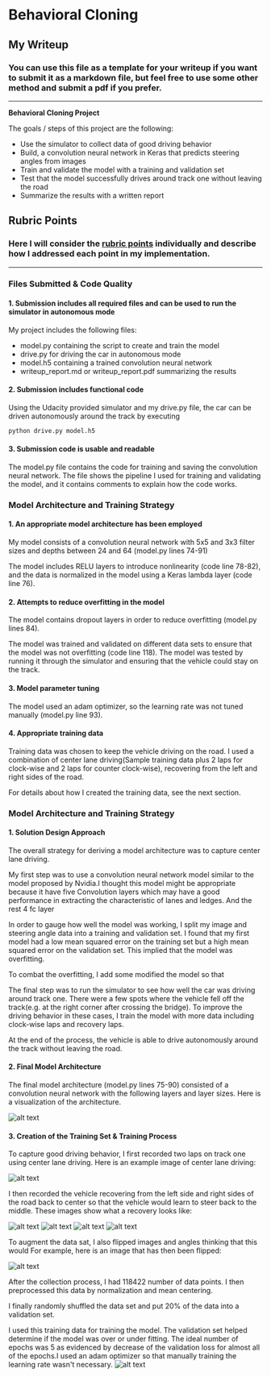 # **Behavioral Cloning** 

## My Writeup 

### You can use this file as a template for your writeup if you want to submit it as a markdown file, but feel free to use some other method and submit a pdf if you prefer.

---

**Behavioral Cloning Project**

The goals / steps of this project are the following:
* Use the simulator to collect data of good driving behavior
* Build, a convolution neural network in Keras that predicts steering angles from images
* Train and validate the model with a training and validation set
* Test that the model successfully drives around track one without leaving the road
* Summarize the results with a written report


[//]: # (Image References)

[image1]: ./examples/model.png "Model Visualization"
[image2]: ./examples/center.jpg "Center lane driving"
[image3]: ./examples/r2c0.jpg "Recovery Image(Right to Center 1/2)"
[image4]: ./examples/r2c1.jpg "Recovery Image(Right to Center 2/2)"
[image5]: ./examples/l2c0.jpg "Recovery Image(Left to Center 1/2)"
[image6]: ./examples/l2c1.jpg "Normal Image(Left to Center 2/2)"
[image7]: ./examples/flipped.png "Flipped Image"
[image8]: ./examples/figure_epoch5.png "Loss for epochs"

## Rubric Points
### Here I will consider the [rubric points](https://review.udacity.com/#!/rubrics/432/view) individually and describe how I addressed each point in my implementation.  

---
### Files Submitted & Code Quality

#### 1. Submission includes all required files and can be used to run the simulator in autonomous mode

My project includes the following files:
* model.py containing the script to create and train the model
* drive.py for driving the car in autonomous mode
* model.h5 containing a trained convolution neural network 
* writeup_report.md or writeup_report.pdf summarizing the results

#### 2. Submission includes functional code
Using the Udacity provided simulator and my drive.py file, the car can be driven autonomously around the track by executing 
```sh
python drive.py model.h5
```

#### 3. Submission code is usable and readable

The model.py file contains the code for training and saving the convolution neural network. The file shows the pipeline I used for training and validating the model, and it contains comments to explain how the code works.

### Model Architecture and Training Strategy

#### 1. An appropriate model architecture has been employed

My model consists of a convolution neural network with 5x5 and 3x3 filter sizes and depths between 24 and 64 (model.py lines 74-91) 

The model includes RELU layers to introduce nonlinearity (code line 78-82), and the data is normalized in the model using a Keras lambda layer (code line 76). 

#### 2. Attempts to reduce overfitting in the model

The model contains dropout layers in order to reduce overfitting (model.py lines 84). 

The model was trained and validated on different data sets to ensure that the model was not overfitting (code line 118). The model was tested by running it through the simulator and ensuring that the vehicle could stay on the track.

#### 3. Model parameter tuning

The model used an adam optimizer, so the learning rate was not tuned manually (model.py line 93).

#### 4. Appropriate training data

Training data was chosen to keep the vehicle driving on the road. I used a combination of center lane driving(Sample training data plus 2 laps for clock-wise and 2 laps for counter clock-wise), recovering from the left and right sides of the road.

For details about how I created the training data, see the next section. 

### Model Architecture and Training Strategy

#### 1. Solution Design Approach

The overall strategy for deriving a model architecture was to capture center lane driving.

My first step was to use a convolution neural network model similar to the model proposed by Nvidia.I thought this model might be appropriate because it have five Convolution layers which may have a good performance in extracting the characteristic of lanes and ledges. And the rest 4 fc layer  

In order to gauge how well the model was working, I split my image and steering angle data into a training and validation set. I found that my first model had a low mean squared error on the training set but a high mean squared error on the validation set. This implied that the model was overfitting. 

To combat the overfitting, I add some modified the model so that 

The final step was to run the simulator to see how well the car was driving around track one. There were a few spots where the vehicle fell off the track(e.g. at the right corner after crossing the bridge). To improve the driving behavior in these cases, I train the model with more data including clock-wise laps and recovery laps.

At the end of the process, the vehicle is able to drive autonomously around the track without leaving the road.

#### 2. Final Model Architecture

The final model architecture (model.py lines 75-90) consisted of a convolution neural network with the following layers and layer sizes.
Here is a visualization of the architecture.

![alt text][image1]

#### 3. Creation of the Training Set & Training Process

To capture good driving behavior, I first recorded two laps on track one using center lane driving. Here is an example image of center lane driving:

![alt text][image2]

I then recorded the vehicle recovering from the left side and right sides of the road back to center so that the vehicle would learn to steer back to the middle. These images show what a recovery looks like:

![alt text][image3]
![alt text][image4]
![alt text][image5]
![alt text][image6]

To augment the data sat, I also flipped images and angles thinking that this would  For example, here is an image that has then been flipped:

![alt text][image7]

After the collection process, I had 118422 number of data points. I then preprocessed this data by normalization and mean centering.

I finally randomly shuffled the data set and put 20% of the data into a validation set. 

I used this training data for training the model. The validation set helped determine if the model was over or under fitting. The ideal number of epochs was 5 as evidenced by decrease of the validation loss for almost all of the epochs.I used an adam optimizer so that manually training the learning rate wasn't necessary.
![alt text][image8]

